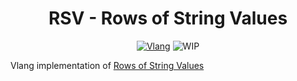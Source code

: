 <div align="center">

# RSV - Rows of String Values

[![Vlang][VlangBadge]][VlangLink]
![WIP][WIPBadge]

</div>

Vlang implementation of [Rows of String Values](https://github.com/Stenway/RSV-Specification)

[VlangBadge]: https://img.shields.io/badge/Vlang-%235D87BF?style=for-the-badge&logo=v&logoColor=white
[VlangLink]: https://vlang.io
[WIPBadge]: https://img.shields.io/badge/Work%20In%20Progress-orange?style=for-the-badge
